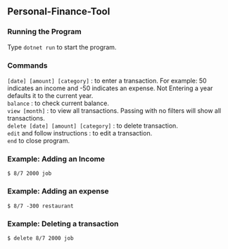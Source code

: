 ## Personal-Finance-Tool

### Running the Program
Type `dotnet run` to start the program.

### Commands
`[date] [amount] [category]` : to enter a transaction. For example: 50 indicates an income and -50 indicates an expense. Not Entering a year defaults it to the current year.<br />
`balance` : to check current balance.<br />
`view [month]` : to view all transactions. Passing with no filters will show all transactions.<br />
`delete [date] [amount] [category]` : to delete transaction.<br />
`edit` and follow instructions : to edit a transaction.<br />
`end` to close program.

### Example: Adding an Income
`$ 8/7 2000 job`

### Example: Adding an expense
`$ 8/7 -300 restaurant`

### Example: Deleting a transaction
`$ delete 8/7 2000 job`

